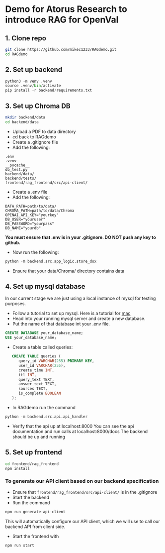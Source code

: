 # Demo for Atorus Research to introduce RAG for OpenVal

## 1. Clone repo

```bash
git clone https://github.com/mikec1233/RAGdemo.git
cd RAGdemo
```

## 2. Set up backend
```python
python3 -m venv .venv
source .venv/bin/activate
pip install -r backend/requirements.txt
```

## 3. Set up Chroma DB
```bash
mkdir backend/data
cd backend/data
```
* Upload a PDF to data directory
* cd back to RAGdemo
* Create a .gitignore file
* Add the following:
```
.env
.venv
__pycache__
db_test.py
backend/data/
backend/tests/
frontend/rag_frontend/src/api-client/
```
* Create a .env file
* Add the following:
```
DATA_PATH=path/to/data/
CHROMA_PATH=path/to/data/Chroma
OPENAI_API_KEY="yourkey"
DB_USER="youruser"
DB_PASSWORD="yourpass"
DB_NAME="yourdb"
```
**You must ensure that .env is in your .gitignore. DO NOT push any key to github.**
     
* Now run the following:
```python
python -m backend.src.app_logic.store_dox
```
* Ensure that your data/Chroma/ directory contains data

## 4. Set up mysql database
In our current stage we are just using a local instance of mysql for testing purposes.
* Follow a tutorial to set up mysql. Here is a tutorial for [mac](https://www.youtube.com/watch?v=iQjmY2Q5n3o&t=245s)
* Head into your running mysql server and create a new database.
* Put the name of that database int your .env file.
```sql
CREATE DATABASE your_database_name;
USE your_database_name;
```
* Create a table called queries:
```sql
   CREATE TABLE queries (
      query_id VARCHAR(255) PRIMARY KEY,
      user_id VARCHAR(255),
      create_time INT,
      ttl INT,
      query_text TEXT,
      answer_text TEXT,
      sources TEXT,
      is_complete BOOLEAN
   );
```

* In RAGdemo run the command
```python
python -m backend.src.api.api_handler
```
* Verify that the api up at localhost:8000
You can see the api documentation and run calls at localhost:8000/docs
The backend should be up and running

## 5. Set up frontend
```bash
cd frontend/rag_frontend
npm install
```
### To generate our API client based on our backend specification
* Ensure that ```frontend/rag_frontend/src/api-client/``` is in the .gitignore
* Start the backend
* Run the command
```bash
npm run generate-api-client
```
This will automatically configure our API client, which we will use to call our backend API from client side.
* Start the frontend with
```bash
npm run start
```

   


   
   
   
